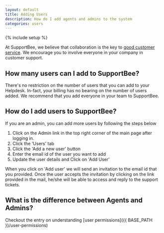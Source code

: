 ```yaml
---
layout: default
title: Adding Users 
description: How do I add agents and admins to the system
categories: users
---
```


{% include setup %}

At SupportBee, we believe that collaboration is the key to [good customer service](/resources/good-customer-service). We encourage you to involve everyone in your company in customer support.

How many users can I add to SupportBee?
---------------------------------------
There's no restriction on the number of users that you can add to your Helpdesk. In-fact, your billing has no bearing on the number of users added. We recommend that you add everyone in your team to SupportBee.


How do I add users to SupportBee?
---------------------------------
If you are an admin, you can add more users by following the steps below


1. Click on the Admin link in the top right corner of the main page after logging in.
2. Click the 'Users' tab
3. Click the 'Add a new user' button
4. Enter the email id of the user you want to add
5. Update the user details and Click on 'Add User'

When you click on 'Add user' we will send an invitation to the email id that you provided. Once the user accepts the invitation by clicking on the link provided in the mail, he/she will be able to access and reply to the support tickets.

What is the difference between Agents and Admins?
-------------------------------------------------
Checkout the entry on understanding [user permissions]({{ BASE_PATH }}/user-permissions)
